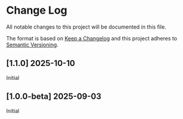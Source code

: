 # Change Log
All notable changes to this project will be documented in this file.

The format is based on [Keep a Changelog](http://keepachangelog.com/)
and this project adheres to [Semantic Versioning](http://semver.org/).

## [1.1.0] 2025-10-10
Initial

## [1.0.0-beta] 2025-09-03
Initial
